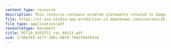 ```yaml
---
content_type: resource
description: This resource contains problem statements related to damped oscillators.
file: https://ol-ocw-studio-app-production.s3.amazonaws.com/courses/18-03sc-differential-equations-fall-2011/173b67b5417f18bcd6f97942764f6418_MIT18_03SCF11_rec_08s13.pdf
file_type: application/pdf
resourcetype: Document
title: MIT18_03SCF11_rec_08s13.pdf
uid: 173b67b5-417f-18bc-d6f9-7942764f6418
---
```

